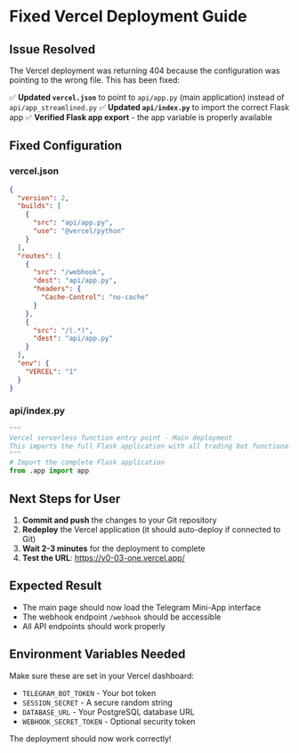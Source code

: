 # Fixed Vercel Deployment Guide

## Issue Resolved
The Vercel deployment was returning 404 because the configuration was pointing to the wrong file. This has been fixed:

✅ **Updated `vercel.json`** to point to `api/app.py` (main application) instead of `api/app_streamlined.py`
✅ **Updated `api/index.py`** to import the correct Flask app
✅ **Verified Flask app export** - the app variable is properly available

## Fixed Configuration

### vercel.json
```json
{
  "version": 2,
  "builds": [
    {
      "src": "api/app.py",
      "use": "@vercel/python"
    }
  ],
  "routes": [
    {
      "src": "/webhook",
      "dest": "api/app.py",
      "headers": {
        "Cache-Control": "no-cache"
      }
    },
    {
      "src": "/(.*)",
      "dest": "api/app.py"
    }
  ],
  "env": {
    "VERCEL": "1"
  }
}
```

### api/index.py
```python
"""
Vercel serverless function entry point - Main deployment
This imports the full Flask application with all trading bot functionality
"""
# Import the complete Flask application
from .app import app
```

## Next Steps for User

1. **Commit and push** the changes to your Git repository
2. **Redeploy** the Vercel application (it should auto-deploy if connected to Git)
3. **Wait 2-3 minutes** for the deployment to complete
4. **Test the URL**: https://v0-03-one.vercel.app/

## Expected Result
- The main page should now load the Telegram Mini-App interface
- The webhook endpoint `/webhook` should be accessible
- All API endpoints should work properly

## Environment Variables Needed
Make sure these are set in your Vercel dashboard:
- `TELEGRAM_BOT_TOKEN` - Your bot token
- `SESSION_SECRET` - A secure random string
- `DATABASE_URL` - Your PostgreSQL database URL
- `WEBHOOK_SECRET_TOKEN` - Optional security token

The deployment should now work correctly!